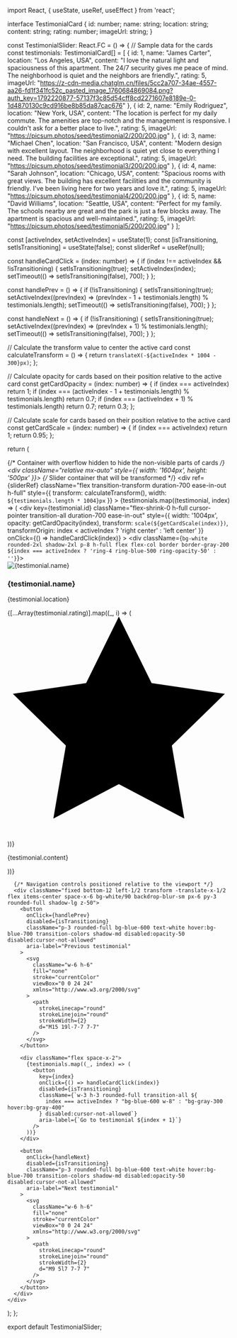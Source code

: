 import React, { useState, useRef, useEffect } from 'react';

interface TestimonialCard {
  id: number;
  name: string;
  location: string;
  content: string;
  rating: number;
  imageUrl: string;
}

const TestimonialSlider: React.FC = () => {
  // Sample data for the cards
  const testimonials: TestimonialCard[] = [
    {
      id: 1,
      name: "James Carter",
      location: "Los Angeles, USA",
      content: "I love the natural light and spaciousness of this apartment. The 24/7 security gives me peace of mind. The neighborhood is quiet and the neighbors are friendly.",
      rating: 5,
      imageUrl: "https://z-cdn-media.chatglm.cn/files/5cc2a707-34ae-4557-aa26-fd1f341fc52c_pasted_image_1760684869084.png?auth_key=1792220877-57137f3c85d54cff8cd2271607e8189e-0-1d4870130c9cd916be8b85da87cac676"
    },
    {
      id: 2,
      name: "Emily Rodriguez",
      location: "New York, USA",
      content: "The location is perfect for my daily commute. The amenities are top-notch and the management is responsive. I couldn't ask for a better place to live.",
      rating: 5,
      imageUrl: "https://picsum.photos/seed/testimonial2/200/200.jpg"
    },
    {
      id: 3,
      name: "Michael Chen",
      location: "San Francisco, USA",
      content: "Modern design with excellent layout. The neighborhood is quiet yet close to everything I need. The building facilities are exceptional.",
      rating: 5,
      imageUrl: "https://picsum.photos/seed/testimonial3/200/200.jpg"
    },
    {
      id: 4,
      name: "Sarah Johnson",
      location: "Chicago, USA",
      content: "Spacious rooms with great views. The building has excellent facilities and the community is friendly. I've been living here for two years and love it.",
      rating: 5,
      imageUrl: "https://picsum.photos/seed/testimonial4/200/200.jpg"
    },
    {
      id: 5,
      name: "David Williams",
      location: "Seattle, USA",
      content: "Perfect for my family. The schools nearby are great and the park is just a few blocks away. The apartment is spacious and well-maintained.",
      rating: 5,
      imageUrl: "https://picsum.photos/seed/testimonial5/200/200.jpg"
    }
  ];

  const [activeIndex, setActiveIndex] = useState(1);
  const [isTransitioning, setIsTransitioning] = useState(false);
  const sliderRef = useRef<HTMLDivElement>(null);

  const handleCardClick = (index: number) => {
    if (index !== activeIndex && !isTransitioning) {
      setIsTransitioning(true);
      setActiveIndex(index);
      setTimeout(() => setIsTransitioning(false), 700); 
    }
  };

  const handlePrev = () => {
    if (!isTransitioning) {
      setIsTransitioning(true);
      setActiveIndex((prevIndex) => (prevIndex - 1 + testimonials.length) % testimonials.length);
      setTimeout(() => setIsTransitioning(false), 700);
    }
  };

  const handleNext = () => {
    if (!isTransitioning) {
      setIsTransitioning(true);
      setActiveIndex((prevIndex) => (prevIndex + 1) % testimonials.length);
      setTimeout(() => setIsTransitioning(false), 700);
    }
  };

  // Calculate the transform value to center the active card
  const calculateTransform = () => {
    return `translateX(-${activeIndex * 1004 - 300}px)`;
  };

  // Calculate opacity for cards based on their position relative to the active card
  const getCardOpacity = (index: number) => {
    if (index === activeIndex) return 1;
    if (index === (activeIndex - 1 + testimonials.length) % testimonials.length) return 0.7;
    if (index === (activeIndex + 1) % testimonials.length) return 0.7;
    return 0.3;
  };

  // Calculate scale for cards based on their position relative to the active card
  const getCardScale = (index: number) => {
    if (index === activeIndex) return 1;
    return 0.95;
  };

  return (
    <div className="relative w-full mx-auto py-12 px-4 overflow-hidden">
      {/* Container with overflow hidden to hide the non-visible parts of cards */}
      <div className="relative mx-auto" style={{ width: '1604px', height: '500px' }}>
        {/* Slider container that will be transformed */}
        <div 
          ref={sliderRef}
          className="flex transition-transform duration-700 ease-in-out h-full"
          style={{ 
            transform: calculateTransform(),
            width: `${testimonials.length * 1004}px`
          }}
        >
          {testimonials.map((testimonial, index) => (
            <div
              key={testimonial.id}
              className="flex-shrink-0 h-full cursor-pointer transition-all duration-700 ease-in-out"
              style={{ 
                width: '1004px',
                opacity: getCardOpacity(index),
                transform: `scale(${getCardScale(index)})`,
                transformOrigin: index < activeIndex ? 'right center' : 'left center'
              }}
              onClick={() => handleCardClick(index)}
            >
              <div className={`bg-white rounded-2xl shadow-2xl p-8 h-full flex flex-col border border-gray-200 ${index === activeIndex ? 'ring-4 ring-blue-500 ring-opacity-50' : ''}`}>
                <div className="flex items-center mb-6">
                  <img
                    src={testimonial.imageUrl}
                    alt={testimonial.name}
                    className="w-24 h-24 rounded-full object-cover mr-6"
                  />
                  <div>
                    <h3 className="text-2xl font-bold text-gray-800">{testimonial.name}</h3>
                    <p className="text-lg text-gray-500">{testimonial.location}</p>
                  </div>
                </div>
                <div className="flex mb-6">
                  {[...Array(testimonial.rating)].map((_, i) => (
                    <svg
                      key={i}
                      className="w-7 h-7 text-yellow-400 fill-current mr-1"
                      viewBox="0 0 20 20"
                    >
                      <path d="M10 15l-5.878 3.09 1.123-6.545L.489 6.91l6.572-.955L10 0l2.939 5.955 6.572.955-4.756 4.635 1.123 6.545z" />
                    </svg>
                  ))}
                </div>
                <p className="text-xl text-gray-600 flex-grow leading-relaxed">{testimonial.content}</p>
              </div>
            </div>
          ))}
        </div>
      </div>
      
      {/* Navigation controls positioned relative to the viewport */}
      <div className="fixed bottom-12 left-1/2 transform -translate-x-1/2 flex items-center space-x-6 bg-white/90 backdrop-blur-sm px-6 py-3 rounded-full shadow-lg z-50">
        <button
          onClick={handlePrev}
          disabled={isTransitioning}
          className="p-3 rounded-full bg-blue-600 text-white hover:bg-blue-700 transition-colors shadow-md disabled:opacity-50 disabled:cursor-not-allowed"
          aria-label="Previous testimonial"
        >
          <svg
            className="w-6 h-6"
            fill="none"
            stroke="currentColor"
            viewBox="0 0 24 24"
            xmlns="http://www.w3.org/2000/svg"
          >
            <path
              strokeLinecap="round"
              strokeLinejoin="round"
              strokeWidth={2}
              d="M15 19l-7-7 7-7"
            />
          </svg>
        </button>
        
        <div className="flex space-x-2">
          {testimonials.map((_, index) => (
            <button
              key={index}
              onClick={() => handleCardClick(index)}
              disabled={isTransitioning}
              className={`w-3 h-3 rounded-full transition-all ${
                index === activeIndex ? "bg-blue-600 w-8" : "bg-gray-300 hover:bg-gray-400"
              } disabled:cursor-not-allowed`}
              aria-label={`Go to testimonial ${index + 1}`}
            />
          ))}
        </div>
        
        <button
          onClick={handleNext}
          disabled={isTransitioning}
          className="p-3 rounded-full bg-blue-600 text-white hover:bg-blue-700 transition-colors shadow-md disabled:opacity-50 disabled:cursor-not-allowed"
          aria-label="Next testimonial"
        >
          <svg
            className="w-6 h-6"
            fill="none"
            stroke="currentColor"
            viewBox="0 0 24 24"
            xmlns="http://www.w3.org/2000/svg"
          >
            <path
              strokeLinecap="round"
              strokeLinejoin="round"
              strokeWidth={2}
              d="M9 5l7 7-7 7"
            />
          </svg>
        </button>
      </div>
    </div>
  );
};

export default TestimonialSlider;